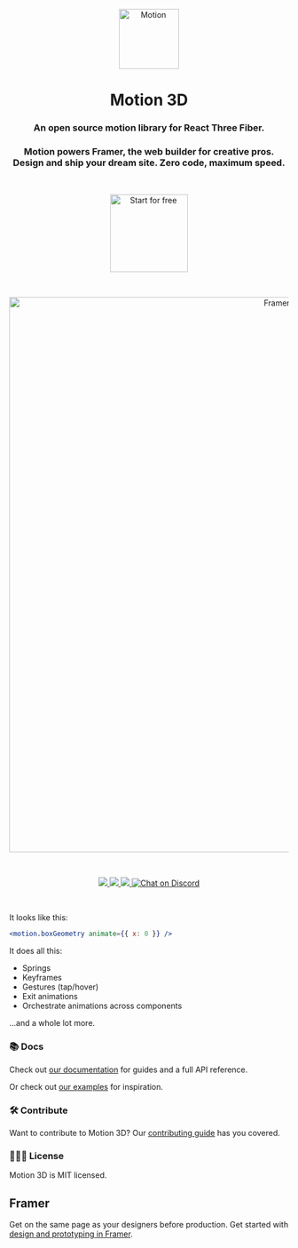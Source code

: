 <p align="center">
  <img src="https://user-images.githubusercontent.com/22095598/123793419-f5528800-d8e1-11eb-8c5f-e2dad45a9c81.png" width="108" height="108" alt="Motion" />
</p>
<h1 align="center">Motion 3D</h1>
<h3 align="center">
  An open source motion library for React Three Fiber.
</h3>
<h3 align="center">Motion powers Framer, the web builder for creative pros. Design and ship your dream site. Zero code, maximum speed.
</h3>
<br/>
<p align="center">
  <a href="https://www.framer.com?utm_source=motion-readme">
    <img src="https://framerusercontent.com/images/atXqxn4JhKm4LXVncdNjkKV7yCU.png" width="140" alt="Start for free" />
  </a>
</p>
<br/>
<p align="center">
  <a href="https://www.framer.com?utm_source=motion-readme">
    <img src="https://framerusercontent.com/images/pMSOmGP2V8sSaZRV2D7i4HTBTe4.png" width="1000" alt="Framer Banner" />
  </a>
</p>

<br>

<p align="center">
  <a href="https://www.npmjs.com/package/framer-motion-3d" target="_blank">
    <img src="https://img.shields.io/npm/v/framer-motion-3d.svg?style=flat-square" />
  </a>
  <a href="https://www.npmjs.com/package/framer-motion-3d" target="_blank">
  <img src="https://img.shields.io/npm/dm/framer-motion-3d.svg?style=flat-square" />
  </a>
  <a href="https://twitter.com/motiondotdev" target="_blank">
  <img src="https://img.shields.io/twitter/follow/framer.svg?style=social&label=Follow"  />
  </a>
  <a href="https://discord.gg/DfkSpYe" target="_blank">
  <img src="https://img.shields.io/discord/308323056592486420.svg?logo=discord&logoColor=white" alt="Chat on Discord">
  </a>
</p>

<br>

It looks like this:

```jsx
<motion.boxGeometry animate={{ x: 0 }} />
```

It does all this:

-   Springs
-   Keyframes
-   Gestures (tap/hover)
-   Exit animations
-   Orchestrate animations across components

...and a whole lot more.

### 📚 Docs

Check out [our documentation](https://www.framer.com/docs/three-introduction/?utm_source=motion-readme-docs) for guides and a full API reference.

Or check out [our examples](https://www.framer.com/docs/three-introduction/#examples?utm_source=motion-readme-docs) for inspiration.

### 🛠 Contribute

Want to contribute to Motion 3D? Our [contributing guide](https://github.com/motiondivision/motion/blob/master/CONTRIBUTING.md) has you covered.

### 👩🏻‍⚖️ License

Motion 3D is MIT licensed.

## Framer

Get on the same page as your designers before production. Get started with [design and prototyping in Framer](https://www.framer.com/?utm_source=motion-readme).
